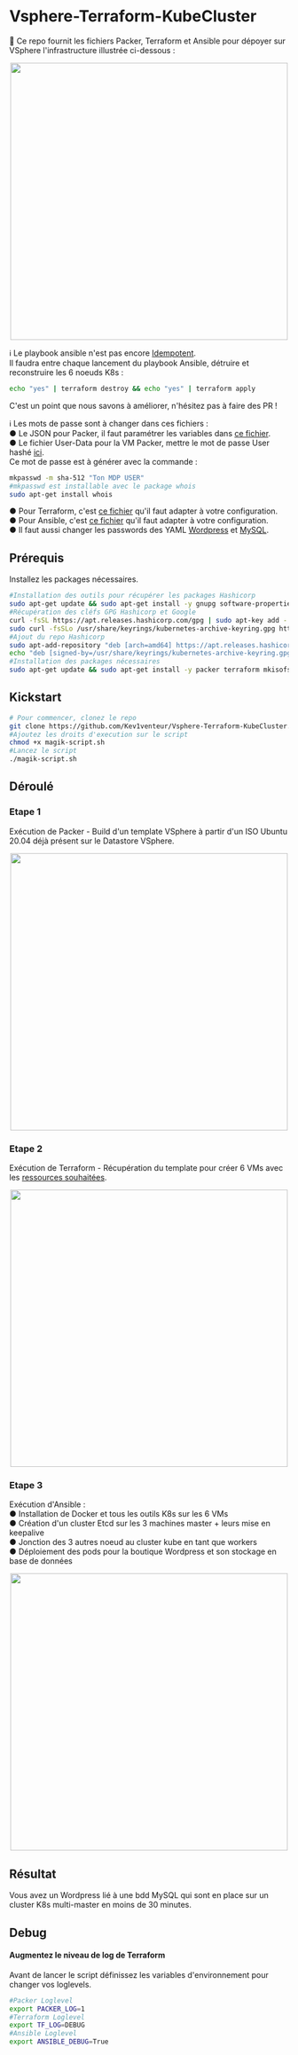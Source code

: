 # Vsphere-Terraform-KubeCluster
:key: Ce repo fournit les fichiers Packer, Terraform et Ansible pour dépoyer sur VSphere l'infrastructure illustrée ci-dessous : 

<p align="center">
  <img src="annexes/images/SchemaFinal.png?style=centerme"  width="500">
</p>

:information_source: Le playbook ansible n'est pas encore [Idempotent](https://docs.ansible.com/ansible/latest/reference_appendices/glossary.html).<br />
Il faudra entre chaque lancement du playbook Ansible, détruire et reconstruire les 6 noeuds K8s :
```bash
echo "yes" | terraform destroy && echo "yes" | terraform apply
```
C'est un point que nous savons à améliorer, n'hésitez pas à faire des PR !<br />

:information_source: Les mots de passe sont à changer dans ces fichiers :<br />
● Le JSON pour Packer, il faut paramétrer les variables dans [ce fichier](packer/Ubuntu2004-Packer.json).<br />
● Le fichier User-Data pour la VM Packer, mettre le mot de passe User hashé [ici](packer/http/user-data#L20).<br />
Ce mot de passe est à générer avec la commande :
```bash
mkpasswd -m sha-512 "Ton MDP USER"
#mkpasswd est installable avec le package whois
sudo apt-get install whois
```
● Pour Terraform, c'est [ce fichier](terraform/terraform.tfvars) qu'il faut adapter à votre configuration.<br />
● Pour Ansible, c'est [ce fichier](ansible/hosts) qu'il faut adapter à votre configuration.<br />
● Il faut aussi changer les passwords des YAML [Wordpress](ansible/roles/kube-apps/templates/wordpress.yaml#68) et [MySQL](ansible/roles/kube-apps/templates/mysql.yaml#66).<br />

## Prérequis
Installez les packages nécessaires.
```bash
#Installation des outils pour récupérer les packages Hashicorp
sudo apt-get update && sudo apt-get install -y gnupg software-properties-common curl apt-transport-https ca-certificates
#Récupération des cléfs GPG Hashicorp et Google
curl -fsSL https://apt.releases.hashicorp.com/gpg | sudo apt-key add -
sudo curl -fsSLo /usr/share/keyrings/kubernetes-archive-keyring.gpg https://packages.cloud.google.com/apt/doc/apt-key.gpg
#Ajout du repo Hashicorp
sudo apt-add-repository "deb [arch=amd64] https://apt.releases.hashicorp.com $(lsb_release -cs) main"
echo "deb [signed-by=/usr/share/keyrings/kubernetes-archive-keyring.gpg] https://apt.kubernetes.io/ kubernetes-xenial main" | sudo tee /etc/apt/sources.list.d/kubernetes.list
#Installation des packages nécessaires
sudo apt-get update && sudo apt-get install -y packer terraform mkisofs whois ansible sshpass kubectl
```

## Kickstart

```BASH
# Pour commencer, clonez le repo
git clone https://github.com/Kev1venteur/Vsphere-Terraform-KubeCluster.git && cd Vsphere-Terraform-KubeCluster
#Ajoutez les droits d'execution sur le script
chmod +x magik-script.sh 
#Lancez le script
./magik-script.sh
```

## Déroulé

### Etape 1
Exécution de Packer - Build d'un template VSphere à partir d'un ISO Ubuntu 20.04 déjà présent sur le Datastore VSphere.
<p align="center">
  <img src="annexes/images/Schemas1Packer.png?style=centerme" width="500">
</p>

### Etape 2
Exécution de Terraform - Récupération du template pour créer 6 VMs avec les [ressources souhaitées](terraform/terraform.tfvars#L11).
<p align="center">
  <img src="annexes/images/Schema2Terraform.png?style=centerme" width="500">
</p>

### Etape 3
Exécution d'Ansible :<br />
● Installation de Docker et tous les outils K8s sur les 6 VMs<br />
● Création d'un cluster Etcd sur les 3 machines master + leurs mise en keepalive<br />
● Jonction des 3 autres noeud au cluster kube en tant que workers<br />
● Déploiement des pods pour la boutique Wordpress et son stockage en base de données<br />
<p align="center">
  <img src="annexes/images/Schema3Ansible.png?style=centerme" width="500">
</p>

## Résultat

Vous avez un Wordpress lié à une bdd MySQL qui sont en place sur un cluster K8s multi-master en moins de 30 minutes.

## Debug

#### Augmentez le niveau de log de Terraform

Avant de lancer le script définissez les variables d'environnement pour changer vos loglevels.
```bash
#Packer Loglevel
export PACKER_LOG=1
#Terraform Loglevel
export TF_LOG=DEBUG
#Ansible Loglevel
export ANSIBLE_DEBUG=True
```

